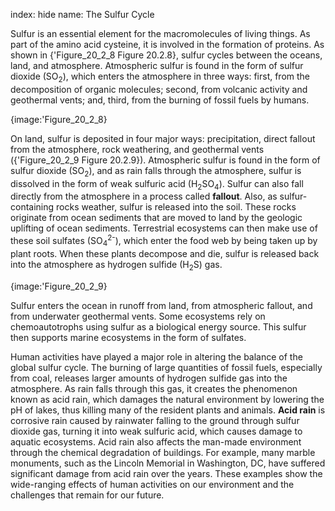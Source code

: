 index: hide
name: The Sulfur Cycle

Sulfur is an essential element for the macromolecules of living things. As part of the amino acid cysteine, it is involved in the formation of proteins. As shown in {'Figure_20_2_8 Figure 20.2.8}, sulfur cycles between the oceans, land, and atmosphere. Atmospheric sulfur is found in the form of sulfur dioxide (SO<sub>2</sub>), which enters the atmosphere in three ways: first, from the decomposition of organic molecules; second, from volcanic activity and geothermal vents; and, third, from the burning of fossil fuels by humans.


{image:'Figure_20_2_8}
        

On land, sulfur is deposited in four major ways: precipitation, direct fallout from the atmosphere, rock weathering, and geothermal vents ({'Figure_20_2_9 Figure 20.2.9}). Atmospheric sulfur is found in the form of sulfur dioxide (SO<sub>2</sub>), and as rain falls through the atmosphere, sulfur is dissolved in the form of weak sulfuric acid (H<sub>2</sub>SO<sub>4</sub>). Sulfur can also fall directly from the atmosphere in a process called  **fallout**. Also, as sulfur-containing rocks weather, sulfur is released into the soil. These rocks originate from ocean sediments that are moved to land by the geologic uplifting of ocean sediments. Terrestrial ecosystems can then make use of these soil sulfates (SO<sub>4</sub><sup>2-</sup>), which enter the food web by being taken up by plant roots. When these plants decompose and die, sulfur is released back into the atmosphere as hydrogen sulfide (H<sub>2</sub>S) gas.


{image:'Figure_20_2_9}
        

Sulfur enters the ocean in runoff from land, from atmospheric fallout, and from underwater geothermal vents. Some ecosystems rely on chemoautotrophs using sulfur as a biological energy source. This sulfur then supports marine ecosystems in the form of sulfates.

Human activities have played a major role in altering the balance of the global sulfur cycle. The burning of large quantities of fossil fuels, especially from coal, releases larger amounts of hydrogen sulfide gas into the atmosphere. As rain falls through this gas, it creates the phenomenon known as acid rain, which damages the natural environment by lowering the pH of lakes, thus killing many of the resident plants and animals.  **Acid rain** is corrosive rain caused by rainwater falling to the ground through sulfur dioxide gas, turning it into weak sulfuric acid, which causes damage to aquatic ecosystems. Acid rain also affects the man-made environment through the chemical degradation of buildings. For example, many marble monuments, such as the Lincoln Memorial in Washington, DC, have suffered significant damage from acid rain over the years. These examples show the wide-ranging effects of human activities on our environment and the challenges that remain for our future.
